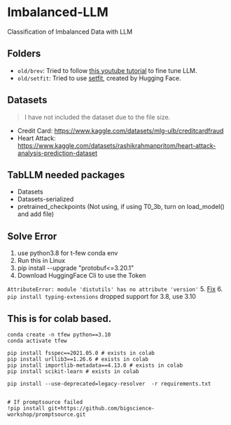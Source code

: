 # Imbalanced-LLM

Classification of Imbalanced Data with LLM

## Folders

- `old/brev`: Tried to follow [this youtube tutorial](https://youtu.be/ztPoCymwIp0?feature=shared) to fine tune LLM.
- `old/setfit`: Tried to use [setfit](https://github.com/huggingface/setfit), created by Hugging Face.
  

## Datasets
>  I have not included the dataset due to the file size.

- Credit Card: https://www.kaggle.com/datasets/mlg-ulb/creditcardfraud
- Heart Attack: https://www.kaggle.com/datasets/rashikrahmanpritom/heart-attack-analysis-prediction-dataset

## TabLLM needed packages
- Datasets
- Datasets-serialized
- pretrained_checkpoints (Not using, if using T0_3b, turn on load_model() and add file)

## Solve Error

1. use python3.8 for t-few conda env
2. Run this in Linux
3. pip install --upgrade "protobuf<=3.20.1"
4. Download HuggingFace Cli to use the Token

`AttributeError: module 'distutils' has no attribute 'version'`
5. [Fix](https://github.com/pytorch/pytorch/issues/69894#issuecomment-1080635462)
6. `pip install typing-extensions` dropped support for 3.8, use 3.10


## This is for colab based.
```
conda create -n tfew python==3.10
conda activate tfew

pip install fsspec==2021.05.0 # exists in colab
pip install urllib3==1.26.6 # exists in colab
pip install importlib-metadata==4.13.0 # exists in colab
pip install scikit-learn # exists in colab 

pip install --use-deprecated=legacy-resolver  -r requirements.txt


# If promptsource failed
!pip install git+https://github.com/bigscience-workshop/promptsource.git
```
